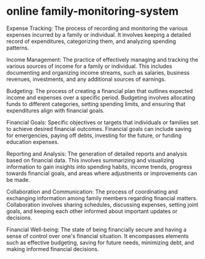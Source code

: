 #  online family-monitoring-system 
Expense Tracking: The process of recording and monitoring the various expenses incurred by a family or individual. It involves keeping a detailed record of expenditures, categorizing them, and analyzing spending patterns.

Income Management: The practice of effectively managing and tracking the various sources of income for a family or individual. This includes documenting and organizing income streams, such as salaries, business revenues, investments, and any additional sources of earnings.

Budgeting: The process of creating a financial plan that outlines expected income and expenses over a specific period. Budgeting involves allocating funds to different categories, setting spending limits, and ensuring that expenditures align with financial goals.

Financial Goals: Specific objectives or targets that individuals or families set to achieve desired financial outcomes. Financial goals can include saving for emergencies, paying off debts, investing for the future, or funding education expenses.

Reporting and Analysis: The generation of detailed reports and analysis based on financial data. This involves summarizing and visualizing information to gain insights into spending habits, income trends, progress towards financial goals, and areas where adjustments or improvements can be made.

Collaboration and Communication: The process of coordinating and exchanging information among family members regarding financial matters. Collaboration involves sharing schedules, discussing expenses, setting joint goals, and keeping each other informed about important updates or decisions.

Financial Well-being: The state of being financially secure and having a sense of control over one's financial situation. It encompasses elements such as effective budgeting, saving for future needs, minimizing debt, and making informed financial decisions.
